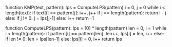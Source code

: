function KMP(text, pattern):
    lps = ComputeLPS(pattern)
    i = 0, j = 0
    while i < length(text):
        if text[i] == pattern[j]:
            i++, j++
            if j == length(pattern):
                return i - j
        else:
            if j != 0:
                j = lps[j-1]
            else:
                i++
    return -1

function ComputeLPS(pattern):
    lps = [0] * length(pattern)
    len = 0, i = 1
    while i < length(pattern):
        if pattern[i] == pattern[len]:
            len++, lps[i] = len, i++
        else:
            if len != 0:
                len = lps[len-1]
            else:
                lps[i] = 0, i++
    return lps